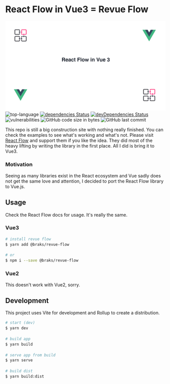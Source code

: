 # React Flow in Vue3 = Revue Flow
[![contentful](./assets/Revueflow.png)](https://reactflow.dev/)
![top-language](https://img.shields.io/github/languages/top/bcakmakoglu/revue-flow)
[![dependencies Status](https://status.david-dm.org/gh/bcakmakoglu/revue-flow.svg)](https://david-dm.org/bcakmakoglu/revue-flow)
[![devDependencies Status](https://status.david-dm.org/gh/bcakmakoglu/revue-flow.svg?type=dev)](https://david-dm.org/bcakmakoglu/revue-flow?type=dev)
![vulnerabilities](https://img.shields.io/snyk/vulnerabilities/github/bcakmakoglu/revue-flow)
![GitHub code size in bytes](https://img.shields.io/github/languages/code-size/bcakmakoglu/revue-flow)
![GitHub last commit](https://img.shields.io/github/last-commit/bcakmakoglu/revue-flow)

This repo is still a big construction site with nothing really finished.
You can check the examples to see what's working and what's not.
Please visit [React Flow](https://reactflow.dev/) and support them if you like the idea. 
They did most of the heavy lifting by writing the library in the first place.
All I did is bring it to Vue3.

### Motivation
Seeing as many libraries exist in the React ecosystem and Vue sadly does not get the same
love and attention, I decided to port the React Flow library to Vue.js.

## Usage
Check the React Flow docs for usage. It's really the same.

### Vue3
```bash
# install revue flow
$ yarn add @braks/revue-flow

# or
$ npm i --save @braks/revue-flow
```

### Vue2
This doesn't work with Vue2, sorry.

## Development
This project uses Vite for development and Rollup to create a distribution.

```bash
# start (dev)
$ yarn dev

# build app
$ yarn build

# serve app from build
$ yarn serve

# build dist
$ yarn build:dist
```
